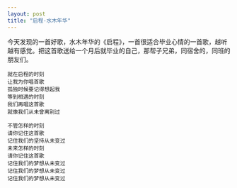 ```yaml
---
layout: post
title: "启程-水木年华"
---
```


今天发现的一首好歌，水木年华的《启程》，一首很适合毕业心情的一首歌，越听越有感觉。把这首歌送给一个月后就毕业的自己，那帮子兄弟，同宿舍的，同班的朋友们。

```
就在启程的时刻
让我为你唱首歌
孤独时候要记得想起我
等到相遇的时刻
我们再唱这首歌
就像我们从未曾离别过

不管怎样的时刻
请你记住这首歌
记住我们的坚持从未变过
未来怎样的时刻
请你记住这首歌
记住我们的梦想从未变过
记住我们的梦想从未变过
记住我们的梦想从未变过
```

